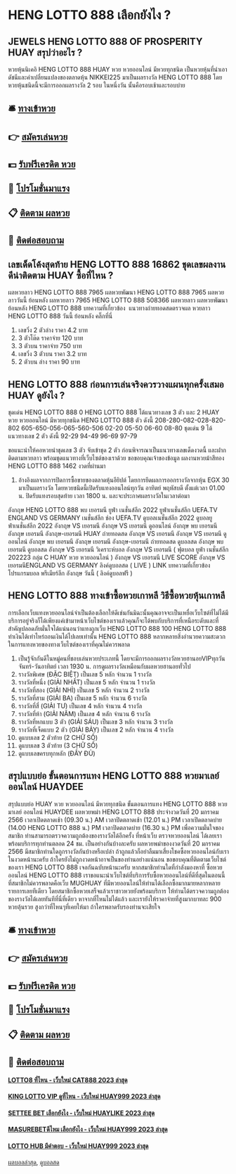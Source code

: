 # HENG LOTTO 888 เลือกยังไง ?
## JEWELS HENG LOTTO 888 OF PROSPERITY HUAY สรุปว่าอะไร ?
หวยหุ้นนิเคอิ HENG LOTTO 888 HUAY หวย หวยออนไลน์ มีหวยทุกชนิด เป็นหวยหุ้นที่นำเอาดัชนีและค่าเปลี่ยนแปลงของตลาดหุ้น NIKKEI225 มาเป็นผลรางวัล HENG LOTTO 888 โดยหวยหุ้นชนิดนี้จะมีการออกผลรางวัล 2 รอบ ในหนึ่งวัน นั้นคือรอบเช้าและรอบบ่าย

## 🛎 [ทางเข้าหวย](https://bit.ly/3BG5bNw)
## 👉 [สมัครเล่นหวย](https://bit.ly/3BG5bNw)
## 💵 [รับฟรีเครดิต หวย](https://bit.ly/3C3mvgS)
## 👑 [โปรโมชั่นมาแรง](https://bit.ly/3C3mvgS)
## 📋 [ติดตาม ผลหวย](https://bit.ly/3C3mvgS)
## 📱 [ติดต่อสอบถาม](https://bit.ly/3C3mvgS)

## เลขเด็ดโค้งสุดท้าย HENG LOTTO 888 16862 ชุดเลขผลงานดีน่าติดตาม HUAY ซื้อที่ไหน ?
ผลหวยลาว HENG LOTTO 888 7965 ผลหวยพัฒนา HENG LOTTO 888 7965 ผลหวยลาววันนี้ ย้อนหลัง
ผลหวยลาว 7965 HENG LOTTO 888 508366
 ผลหวยลาว ผลหวยพัฒนา ย้อนหลัง HENG LOTTO 888 
บทความที่เกี่ยวข้อง
 แนวทางถ่ายทอดสดตรวจผล หวยลาว HENG LOTTO 888 วันนี้ ย้อนหลัง คลิ๊กที่นี่  
1. เลขวิ่ง 2 ตัวล่าง ราคา 4.2 บาท
2. 3 ตัวโต๊ด ราคาจ่าย 120 บาท
3. 3 ตัวบน ราคาจ่าย 750 บาท
4. เลขวิ่ง 3 ตัวบน ราคา 3.2 บาท
5. 2 ตัวบน ล่าง ราคา 90 บาท

## HENG LOTTO 888 ก่อนการเล่นจริงควรวางแผนทุกครั้งเสมอ HUAY ดูยังไง ?
ชุดเด่น HENG LOTTO 888 0 HENG LOTTO 888 ได้แนวทางเลข 3 ตัว และ 2 HUAY หวย หวยออนไลน์ มีหวยทุกชนิด HENG LOTTO 888 ตัว ดังนี้
208-280-082-028-820-802
605-650-056-065-560-506
02-20
05-50
06-60
08-80
ชุดเด่น 9 ได้แนวทางเลข 2 ตัว ดังนี้
92-29
94-49
96-69
97-79

ขอแนะนำให้คอหวยนำชุดเลข 3 ตัว จับเข้าชุด 2 ตัว ก่อนพิจารณาเป็นแนวทางเลขเด็ดงวดนี้ และฝากติดตามหวยลาว พร้อมชุดแนวทางที่เว็บไซต์ของเราด้วย
ขอขอบคุณเจ้าของข้อมูล
ผลงานหวยม้าสีทอง HENG LOTTO 888 1462 งวดที่ผ่านมา
1. อ้างอิงผลจากการปิดการซื้อขายของตลาดหุ้นอียิปต์ โดยการยึดผลการออกรางวัลจากหุ้น EGX 30 มาเป็นผลรางวัล โดยหวยชนิดนี้เปิดรับแทงออนไลน์ทุกวัน อาทิตย์ พฤหัสบดี ตั้งแต่เวลา 01.00 น. ปิดรับแทงรอบสุดท้าย เวลา 1800 น. และจะประกาศผลรางวัลในเวลาต่อมา

อังกฤษ HENG LOTTO 888 พบ เยอรมนี
ยูฟ่า เนชั่นส์ลีก 2022 ยูฟ่าเนชั่นส์ลีก UEFA.TV ENGLAND VS GERMANY เนชั่นส์ลีก ช่อง UEFA.TV ดูบอลเนชั่นส์ลีก 2022 ดูบอลยูฟ่าเนชั่นส์ลีก 2022 อังกฤษ VS เยอรมนี อังกฤษ VS เยอรมนี ดูออนไลน์ อังกฤษ พบ เยอรมนี อังกฤษ เยอรมนี อังกฤษ-เยอรมนี HUAY ถ่ายทอดสด อังกฤษ VS เยอรมนี อังกฤษ VS เยอรมนี ดูออนไลน์ อังกฤษ พบ เยอรมนี อังกฤษ เยอรมนี อังกฤษ-เยอรมนี ถ่ายทอดสด ดูบอลสด อังกฤษ พบ เยอรมนี ดูบอลสด อังกฤษ VS เยอรมนี
วิเคราะห์บอล อังกฤษ VS เยอรมนี ( ฟุตบอล ยูฟ่า เนชั่นส์ลีก 202223 กลุ่ม C HUAY หวย หวยออนไลน์ )
อังกฤษ VS เยอรมนี
LIVE SCORE อังกฤษ VS เยอรมนีENGLAND VS GERMANY
ลิงค์ดูบอลสด ( LIVE )
LINK
บทความที่เกี่ยวข้อง
โปรแกรมบอล พรีเมียร์ลีก อังกฤษ วันนี้ ( ลิงค์ดูบอลฟรี )

## HENG LOTTO 888 ทางเข้าซื้อหวยเกาหลี วิธีซื้อหวยหุ้นเกาหลี
การเลือกเว็บแทงหวยออนไลน์จำเป็นต้องเลือกให้ดีเช่นกันมิฉะนั้นคุณอาจจะเป็นเหยื่อเว็บไซต์ที่ไม่ได้มีบริการอยู่จริงก็ได้เพียงแค่เข้ามาหน้าเว็บไซต์ของเราแล้วคุณก็จะได้พบกับบริการที่เหนือระดับและที่สำคัญปลอดภัยมั่นใจได้แน่นอนว่าแทงถูกเว็บ HENG LOTTO 888 100 HENG LOTTO 888 ทำเงินได้เท่าไหร่ถอนเงินได้ไปเลยเท่านั้น HENG LOTTO 888 หลากหลายสิ่งอำนวยความสะดวกในการแทงหวยของทางเว็บไซต์ของเราที่คุณไม่ควรพลาด
1. เป็นรู้จักกันดีในหมู่คนที่ชอบเล่นหวยประเภทนี้ โดยจะมีการออกผลรางวัลหวยฮานอยVIPทุกวันจันทร์-วันอาทิตย์ เวลา 1930 น. การดูผลรางวัลเหมือนกับผลหวยฮานอยทั่วไป
2. รางวัลพิเศษ (ĐẶC BIỆT) เป็นเลข 5 หลัก จำนวน 1 รางวัล
3. รางวัลที่หนึ่ง (GIẢI NHẤT) เป็นเลข 5 หลัก จำนวน 1 รางวัล
4. รางวัลที่สอง (GIẢI NHÌ) เป็นเลข 5 หลัก จำนวน 2 รางวัล
5. รางวัลที่สาม (GIẢI BA) เป็นเลข 5 หลัก จำนวน 6 รางวัล
6. รางวัลที่สี่ (GIẢI TƯ) เป็นเลข 4 หลัก จำนวน 4 รางวัล
7. รางวัลที่ห้า (GIẢI NĂM) เป็นเลข 4 หลัก จำนวน 6 รางวัล
8. รางวัลที่หกแบบ 3 ตัว (GIẢI SÁU) เป็นเลข 3 หลัก จำนวน 3 รางวัล
9. รางวัลที่เจ็ดแบบ 2 ตัว (GIẢI BẢY) เป็นเลข 2 หลัก จำนวน 4 รางวัล
10. ดูแบบเลข 2 ตัวท้าย (2 CHỮ SỐ)
11. ดูแบบเลข 3 ตัวท้าย (3 CHỮ SỐ)
12. ดูแบบเลขครบทุกหลัก (ĐẦY ĐỦ)

## สรุปแบบย่อ ขั้นตอนการแทง HENG LOTTO 888 หวยมาเลย์ ออนไลน์ HUAYDEE
สรุปแบบย่อ HUAY หวย หวยออนไลน์ มีหวยทุกชนิด ขั้นตอนการแทง HENG LOTTO 888 หวยมาเลย์ ออนไลน์ HUAYDEE ผลหวยพม่า HENG LOTTO 888 ประจำงวดวันที่ 20 มกราคม 2566
เวลาเปิดตลาดเช้า (09.30 น.) AM
เวลาปิดตลาดเช้า (12.01 น.) PM
เวลาเปิดตลาดบ่าย (14.00 HENG LOTTO 888 น.) PM
เวลาปิดตลาดบ่าย (16.30 น.) PM
เพื่อความมั่นใจของสมาชิก ท่านสามารถตรวจความถูกต้องของรางวัลได้อีกครั้ง ที่หน้าเว็บ ตรวจหวยออนไลน์ ได้เลยเราพร้อมบริการทุกท่านตลอด 24 ชม.
เป็นอย่างกันบ้างละครับ ผลหวยพม่าของงวดวันที่ 20 มกราคม 2566 มีสมาชิกท่านใดถูกรางวัลกันบ้างหรือเปล่า ถ้าถูกแล้วก็อย่าลืมมาเสี่ยงโชคซื้อหวยออนไลน์กับเราในงวดหน้านะครับ ถ้าใครยังไม่ถูกงวดหน้าอาจเป็นของท่านอย่างแน่นอน ขอขอบคุณที่ติดตามเว็บไซต์ของเรา HENG LOTTO 888 เจอกันฉบับหน้านะครับ
หากสมาชิกท่านใดที่กำลังมองหาที่ ซื้อหวยออนไลน์ HENG LOTTO 888 เราขอแนะนำเว็บไซต์ที่บริการรับซื้อหวยออนไลน์ที่ดีที่สุดในตอนนี้ ที่สมาชิกไม่ควรพลาดคือเว็บ MUGHUAY ที่มีหวยออนไลน์ให้ท่านได้เลือกซื้อมากมายหลากหลายรายการเลยทีเดียว โดยสมาชิกซื้อหวยเสร็จแล้วเราชาวหวยยังพร้อมบริการ ให้ท่านได้ตรวจความถูกต้องของรางวัลได้เลยทันทีที่นี่ที่เดียว หาจากที่ไหนไม่ได้แล้ว และเรายังให้ราคาจ่ายที่สูงมากบาทละ 900 หวยลุ้นรวย สูงกว่าที่ไหนๆที่เคยให้มา ถ้าใครพลาดรับรองท่านจะเสียใจ

## 🛎 [ทางเข้าหวย](https://bit.ly/3BG5bNw)
## 👉 [สมัครเล่นหวย](https://bit.ly/3BG5bNw)
## 💵 [รับฟรีเครดิต หวย](https://bit.ly/3C3mvgS)
## 👑 [โปรโมชั่นมาแรง](https://bit.ly/3C3mvgS)
## 📋 [ติดตาม ผลหวย](https://bit.ly/3C3mvgS)
## 📱 [ติดต่อสอบถาม](https://bit.ly/3C3mvgS)

#### [LOTTO8 ที่ไหน - เว็บใหม่ CAT888 2023 ล่าสุด](https://atom.io/themes/lotto8%20ที่ไหน%20-%20เว็บใหม่%20cat888%202023%20ล่าสุด)
#### [KING LOTTO VIP ดูที่ไหน - เว็บใหม่ HUAY999 2023 ล่าสุด](https://atom.io/themes/king%20lotto%20vip%20ดูที่ไหน%20-%20เว็บใหม่%20huay999%202023%20ล่าสุด)
#### [SETTEE BET เลือกยังไง - เว็บใหม่ HUAYLIKE 2023 ล่าสุด](https://atom.io/themes/settee%20bet%20เลือกยังไง%20-%20เว็บใหม่%20huaylike%202023%20ล่าสุด)
#### [MASUREBETดีไหม เลือกยังไง - เว็บใหม่ HUAY999 2023 ล่าสุด](https://atom.io/themes/masurebetดีไหม%20เลือกยังไง%20-%20เว็บใหม่%20huay999%202023%20ล่าสุด)
#### [LOTTO HUB มีคำตอบ - เว็บใหม่ HUAY999 2023 ล่าสุด](https://atom.io/themes/lotto%20hub%20มีคำตอบ%20-%20เว็บใหม่%20huay999%202023%20ล่าสุด)

[ผลบอลล่าสุด](https://siamsport.tv "ผลบอลล่าสุด"), [ดูบอลสด](https://siamsport.tv/ดูบอลสด "ดูบอลสด")